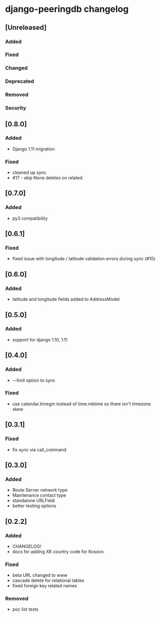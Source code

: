 
# django-peeringdb changelog

## [Unreleased]
### Added
### Fixed
### Changed
### Deprecated
### Removed
### Security


## [0.8.0]
### Added
- Django 1.11 migration

### Fixed
- cleaned up sync
- #17 - skip None deletes on related


## [0.7.0]
### Added
- py3 compatibility


## [0.6.1]
### Fixed
- fixed issue with longitude / latitude validation errors during sync (#10)


## [0.6.0]
### Added
- latitude and longitude fields added to AddressModel


## [0.5.0]
### Added
- support for django 1.10, 1.11


## [0.4.0]
### Added
- --limit option to sync

### Fixed
- use calendar.timegm instead of time.mktime so there isn't timezone skew


## [0.3.1]
### Fixed
- fix sync via call_command


## [0.3.0]
### Added
- Route Server network type
- Maintenance contact type
- standalone URLField
- better testing options


## [0.2.2]
### Added
- CHANGELOG!
- docs for adding XK country code for Kosovo 

### Fixed
- beta URL changed to www
- cascade delete for relational tables
- fixed foreign key related names

### Removed
- poc list tests
